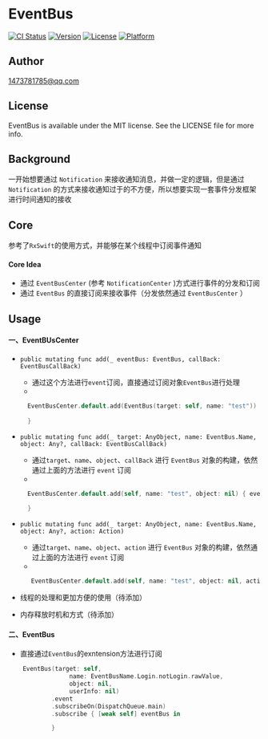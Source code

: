 # EventBus

[![CI Status](https://img.shields.io/travis/ylei11@volvocars.com/EventBus.svg?style=flat)](https://travis-ci.org/ylei11@volvocars.com/EventBus)
[![Version](https://img.shields.io/cocoapods/v/EventBus.svg?style=flat)](https://cocoapods.org/pods/EventBus)
[![License](https://img.shields.io/cocoapods/l/EventBus.svg?style=flat)](https://cocoapods.org/pods/EventBus)
[![Platform](https://img.shields.io/cocoapods/p/EventBus.svg?style=flat)](https://cocoapods.org/pods/EventBus)

## Author

1473781785@qq.com

## License

EventBus is available under the MIT license. See the LICENSE file for more info.

## Background

一开始想要通过 `Notification` 来接收通知消息，并做一定的逻辑，但是通过 `Notification` 的方式来接收通知过于的不方便，所以想要实现一套事件分发框架进行时间通知的接收

## Core

参考了`RxSwift`的使用方式，并能够在某个线程中订阅事件通知

#### Core Idea

- 通过 `EventBusCenter` (参考 `NotificationCenter` )方式进行事件的分发和订阅
- 通过 `EventBus` 的直接订阅来接收事件（分发依然通过 `EventBusCenter` ）

## Usage

#### 一、EventBUsCenter

- `public mutating func add(_ eventBus: EventBus, callBack: EventBusCallBack)`

    * 通过这个方法进行`event`订阅，直接通过订阅对象`EventBus`进行处理
    * 
    ```swift
      EventBusCenter.default.add(EventBus(target: self, name: "test")) { eventBus in
            
      }
    ```

- `public mutating func add(_ target: AnyObject, name: EventBus.Name, object: Any?, callBack: EventBusCallBack)`
    
    * 通过`target`、`name`、`object`、`callBack` 进行 `EventBus` 对象的构建，依然通过上面的方法进行 `event` 订阅
    * 
    ```swift
      EventBusCenter.default.add(self, name: "test", object: nil) { eventBus in
            
      }
    ```
- `public mutating func add(_ target: AnyObject, name: EventBus.Name, object: Any?, action: Action)`
   
   * 通过`target`、`name`、`object`、`action` 进行 `EventBus` 对象的构建，依然通过上面的方法进行 `event` 订阅
   * 
   ```swift
      EventBusCenter.default.add(self, name: "test", object: nil, action: #selector(testAction(sender:)))
   ```

- 线程的处理和更加方便的使用（待添加）

- 内存释放时机和方式（待添加）

#### 二、EventBus

- 直接通过`EventBus`的exntension方法进行订阅
```swift
    EventBus(target: self,
                 name: EventBusName.Login.notLogin.rawValue,
                 object: nil,
                 userInfo: nil)
            .event
            .subscribeOn(DispatchQueue.main)
            .subscribe { [weak self] eventBus in

            }
```
